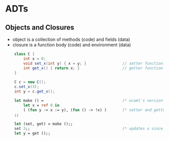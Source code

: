# ADTs

## Objects and Closures

- object is a collection of methods (code) and fields (data)
- closure is a function body (code) and environment (data)

```java
    class C {                           
        int x = 0;
        void set_x(int y) { x = y; }                // setter function
        int get_x() { return x; }                   // getter function
    }
    
    C c = new C();
    c.set_x(3);
    int y = c.get_x();
```
```ocaml
    let make () =                                   (* ocaml's version of a "constructor" *)
        let x = ref 0 in
        ( (fun y -> x := y), (fun () -> !x) )       (* setter and getter functions *)
    ;;
    
    let (set, get) = make ();;
    set 3;;                                         (* updates x since x is in the environment of the setter closure *)
    let y = get ();;
```
